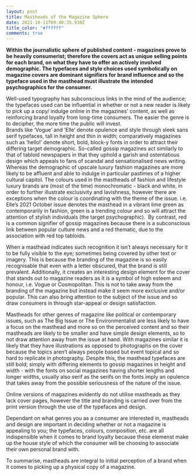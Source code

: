 ```yaml
---
layout: post
title: Mastheads of the Magazine Sphere
date: 2021-10-11T09:40:35.938Z
title_color: "#ffffff"
comments: true
---
```

**Within the journalistic sphere of published content - magazines prove to be heavily consumerist; therefore the covers act as unique selling points for each brand, on what they have to offer an actively involved demographic. The typefaces and style choices used symbolically on magazine covers are dominant signifiers for brand influence and so the typeface used in the masthead must illustrate the intended psychographics for the consumer.** 

Well-used typography has subconscious links in the mind of the audience; the typefaces used can be influential in whether or not a new reader is likely to pick up a copy/ indulge online in the magazines’ content, as well as reinforcing brand loyalty from long-time consumers. The easier the genre is to decipher, the more time the public will invest. \
Brands like ‘Vogue’ and ‘Elle’ denote opulence and style through sleek sans serif typefaces, tall in height and thin in width; comparatively magazines such as ‘hello!’ denote short, bold, block-y fonts in order to attract their differing target demographic. So-called gossip magazines act similarly to that of tabloid newspapers in that they uphold a garish and ostentatious design which appeals to fans of scandal and sensationalised news writing. Whereas the demographic of upscale luxury fashion magazines are more likely to be affluent and able to indulge in particular pastimes of a higher cultural capitol. The colours used in the mastheads of fashion and lifestyle luxury brands are (most of the time) monochromatic - black and white, in order to further illustrate exclusivity and lavishness, however there are exceptions when the colour is coordinating with the theme of the issue. i.e. Elle’s 2021 October issue denotes the masthead in a vibrant lime green as contemporarily in fashion, green is a trending colour and so will attract the attention of stylish individuals (the target psychographic).  By contrast, red is a common signifier of gossip magazines because there is a subconscious link between popular culture news and a red thematic, due to the association with red top tabloids. 

When a masthead indicates such recognition it isn’t always necessary for it to be fully visible to the eye; sometimes being covered by other text or imagery. This is because the branding of the magazine is so easily recognisable that even with a letter obscured, that the brand is still prevalent. Additionally, it creates an interesting design element for the cover that stands out to magazine readers as it is a symbol of high esteem and honour, i.e. Vogue or Cosmopolitan. This is not to take away from the branding of the magazine but instead make it seem more exclusive and/or popular. This can also bring attention to the subject of the issue and so draw consumers in through star-appeal or design satisfaction. 

Mastheads for other genres of magazine like political or contemporary issues, such as The Big Issue or The Environmentalist are less likely to have a focus on the masthead and more so on the perceived content and so their mastheads are likely to be smaller and have simple design elements, so to not draw attention away from the issue at hand. With magazines similar it is likely that they have illustrations as opposed to photographs on the cover because the topics aren’t always people based but event topical and so hard to replicate in photography. Despite this, the masthead typefaces are still bold; simply with differing elements to gossip magazines in height and width - with the fonts on social magazines having shorter lengths and longer widths, usually also serif as the serifs on the fonts imply an opulence that takes away from the possible seriousness of the nature of the issue. 

Online versions of magazines evidently do not utilise mastheads as they lack cover pages, however the title and branding is carried over from the print version through the use of the typefaces and design.

Dependant on what genres you as a consumer are interested in, mastheads and design are important in deciding whether or not a magazine is appealing to you; the typefaces, colours, composition, etc. are all indispensible when it comes to brand loyalty because these elemenst make up the house style of which the consumer will be choosing to associate their own personal brand with. 

To summarise, mastheads are integral to initial perception of a brand when it comes to picking up a physical copy of a magazine.